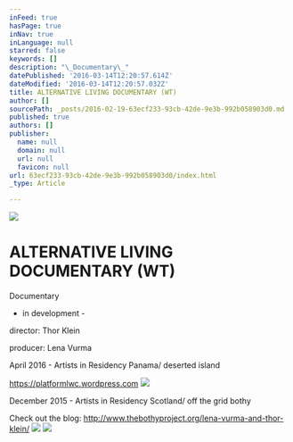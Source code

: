 ```yaml
---
inFeed: true
hasPage: true
inNav: true
inLanguage: null
starred: false
keywords: []
description: "\_Documentary\_"
datePublished: '2016-03-14T12:20:57.614Z'
dateModified: '2016-03-14T12:20:57.032Z'
title: ALTERNATIVE LIVING DOCUMENTARY (WT)
author: []
sourcePath: _posts/2016-02-19-63ecf233-93cb-42de-9e3b-992b058903d0.md
published: true
authors: []
publisher:
  name: null
  domain: null
  url: null
  favicon: null
url: 63ecf233-93cb-42de-9e3b-992b058903d0/index.html
_type: Article

---
```

![](https://s3-us-west-2.amazonaws.com/the-grid-img/p/c0e68ebc2018f28183ff6284854765d5e8fa668e.jpg)

# ALTERNATIVE LIVING DOCUMENTARY (WT)

Documentary 

- in development - 

director: Thor Klein

producer: Lena Vurma

April 2016 - Artists in Residency Panama/ deserted island

https://platformlwc.wordpress.com
![](https://the-grid-user-content.s3-us-west-2.amazonaws.com/13105b89-9d3d-4cbf-8e0f-8c6765015bf0.jpg)

December 2015 - Artists in Residency Scotland/ off the grid bothy

Check out the blog: http://www.thebothyproject.org/lena-vurma-and-thor-klein/
![](https://the-grid-user-content.s3-us-west-2.amazonaws.com/b0edd334-668a-4136-9899-c40a6e88beb5.jpg)
![](https://the-grid-user-content.s3-us-west-2.amazonaws.com/a2edc2b5-2d9d-4f33-8e93-54f27ddf1244.jpg)